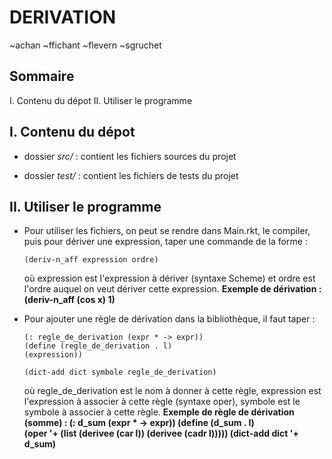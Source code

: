 # DERIVATION

~achan ~ffichant ~flevern ~sgruchet


## Sommaire

  I. Contenu du dépot
  II. Utiliser le programme


## I. Contenu du dépot

  - dossier *src/* : contient les fichiers sources du projet

  - dossier *test/* : contient les fichiers de tests du projet


## II. Utiliser le programme

  - Pour utiliser les fichiers, on peut se rendre dans Main.rkt, le compiler, puis pour dériver une expression, taper une commande de la forme : 
    ```
    (deriv-n_aff expression ordre)
    ```
    où expression est l'expression à dériver (syntaxe Scheme) et ordre est l'ordre auquel on veut dériver cette expression. 
    **Exemple de dérivation : (deriv-n_aff (cos x) 1)**

  - Pour ajouter une règle de dérivation dans la bibliothèque, il faut taper :
    ```
    (: regle_de_derivation (expr * -> expr)) 
    (define (regle_de_derivation . l)
    (expression))

    (dict-add dict symbole regle_de_derivation)
    ```
    où regle_de_derivation est le nom à donner à cette règle, expression est l'expression à associer à cette règle (syntaxe oper), symbole est le symbole à associer à cette règle.
    **Exemple de règle de dérivation (somme) :
    (: d_sum (expr * -> expr))
    (define (d_sum . l)   
    (oper '+ (list (derivee (car l)) (derivee (cadr l)))))
    (dict-add dict '+ d_sum)**
